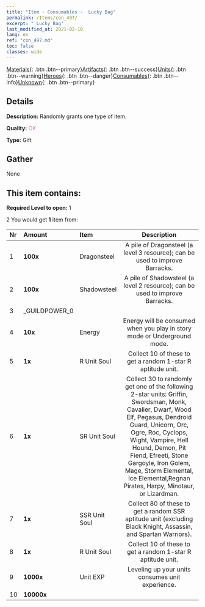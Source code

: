 ```yaml
---
title: "Item - Consumables -  Lucky Bag"
permalink: /Items/con_497/
excerpt: " Lucky Bag"
last_modified_at: 2021-02-10
lang: en
ref: "con_497.md"
toc: false
classes: wide
---
```

 [Materials](/Items/){: .btn .btn--primary}[Artifacts](/Items/Artifacts/){: .btn .btn--success}[Units](/Items/Units/){: .btn .btn--warning}[Heroes](/Items/Heroes/){: .btn .btn--danger}[Consumables](/Items/Consumables/){: .btn .btn--info}[Unknown](/Items/Unknown/){: .btn .btn--primary}

## Details
 **Description:** Randomly grants one type of item.

 **Quality:** <span style="color: #DA70D6">OK</span>

 **Type:** Gift

## Gather

  None

## This item contains:

 **Required Level to open:** 1

 2 You would get **1** item  from:

  | Nr | Amount |     Item    | Description |
  |:---|:-------|:------------|:-----------:|
  | 1 |  **100x** | Dragonsteel | A pile of Dragonsteel (a level 3 resource); can be used to improve Barracks.  | 
  | 2 |  **100x** | Shadowsteel | A pile of Shadowsteel (a level 2 resource); can be used to improve Barracks.  | 
  | 3 | _GUILDPOWER_0 | 
  | 4 |  **10x** | Energy | Energy will be consumed when you play in story mode or Underground mode.  | 
  | 5 |  **1x** | R Unit Soul | Collect 10 of these to get a random 1-star R aptitude unit.  | 
  | 6 |  **1x** | SR Unit Soul | Collect 30 to randomly get one of the following 2-star units: Griffin, Swordsman, Monk, Cavalier, Dwarf, Wood Elf, Pegasus, Dendroid Guard, Unicorn, Orc, Ogre, Roc, Cyclops, Wight, Vampire, Hell Hound, Demon, Pit Fiend, Efreeti, Stone Gargoyle, Iron Golem, Mage, Storm Elemental, Ice Elemental,Regnan Pirates, Harpy, Minotaur, or Lizardman.  | 
  | 7 |  **1x** | SSR Unit Soul | Collect 80 of these to get a random SSR aptitude unit (excluding Black Knight, Assassin, and Spartan Warriors).  | 
  | 8 |  **1x** | R Unit Soul | Collect 10 of these to get a random 1-star R aptitude unit.  | 
  | 9 |  **1000x** | Unit EXP | Leveling up your units consumes unit experience.  | 
  | 10 |  **10000x** | <i class="fas fa-coins"/> |  | 

